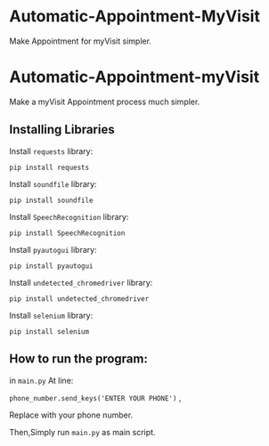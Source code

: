 # Automatic-Appointment-MyVisit
Make Appointment for myVisit simpler.

# Automatic-Appointment-myVisit
Make a myVisit Appointment process much simpler.

## Installing Libraries
Install ```requests``` library:

```pip install requests```

Install ```soundfile``` library:

```pip install soundfile```

Install ```SpeechRecognition``` library:

```pip install SpeechRecognition```

Install ```pyautogui``` library:

```pip install pyautogui```

Install ```undetected_chromedriver``` library:

```pip install undetected_chromedriver```

Install ```selenium``` library:

```pip install selenium```

## How to run the program:
in ```main.py``` At line:

```phone_number.send_keys('ENTER YOUR PHONE')``` ,

Replace with your phone number.

Then,Simply run ```main.py``` as main script.

